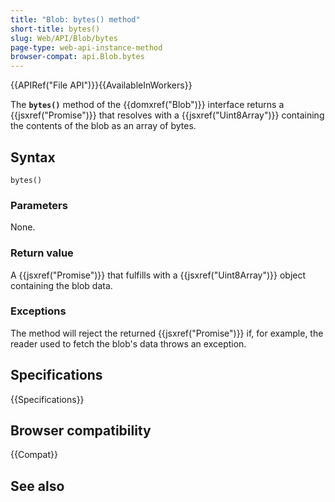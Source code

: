 ```yaml
---
title: "Blob: bytes() method"
short-title: bytes()
slug: Web/API/Blob/bytes
page-type: web-api-instance-method
browser-compat: api.Blob.bytes
---
```


{{APIRef("File API")}}{{AvailableInWorkers}}

The **`bytes()`** method of the {{domxref("Blob")}} interface returns a {{jsxref("Promise")}} that resolves with a {{jsxref("Uint8Array")}} containing the contents of the blob as an array of bytes.

## Syntax

```js-nolint
bytes()
```

### Parameters

None.

### Return value

A {{jsxref("Promise")}} that fulfills with a {{jsxref("Uint8Array")}} object containing the blob data.

### Exceptions

The method will reject the returned {{jsxref("Promise")}} if, for example, the reader used to fetch the blob's data throws an exception.

## Specifications

{{Specifications}}

## Browser compatibility

{{Compat}}

## See also
